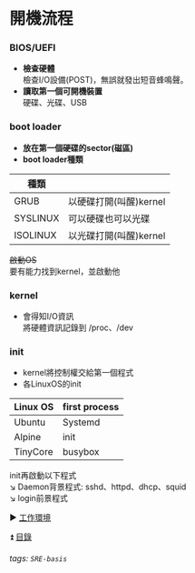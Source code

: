 # 開機流程
### BIOS/UEFI
* **檢查硬體**  
檢查I/O設備(POST)，無誤就發出短音蜂鳴聲。  
* **讀取第一個可開機裝置**  
硬碟、光碟、USB  

### boot loader
* **放在第一個硬碟的sector(磁區)**
* **boot loader種類**

|   種類    |                   |
| -------- | ------------------ |
| GRUB     | 以硬碟打開(叫醒)kernel |
| SYSLINUX | 可以硬碟也可以光碟      |
| ISOLINUX | 以光碟打開(叫醒)kernel |

~~啟動OS~~  
要有能力找到kernel，並啟動他  

### kernel 
* 會得知I/O資訊  
將硬體資訊記錄到 /proc、/dev  

### init
* kernel將控制權交給第一個程式  
* 各LinuxOS的init

| Linux OS | first process |
| -------- | -------- |
|Ubuntu    | Systemd  |
|Alpine    | init     |
|TinyCore  | busybox  |  

init再啟動以下程式  
:arrow_lower_right: Daemon背景程式: sshd、httpd、dhcp、squid  
:arrow_lower_right: login前景程式


:arrow_forward: [工作環境](https://github.com/nsaid39/SRE-basis/blob/main/2.%E5%B7%A5%E4%BD%9C%E7%92%B0%E5%A2%83.md)  

:arrow_double_up: [目錄](https://github.com/nsaid39/SRE-basis)
###### tags: `SRE-basis`